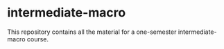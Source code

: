 # intermediate-macro
This repository contains all the material for a one-semester intermediate-macro course.
